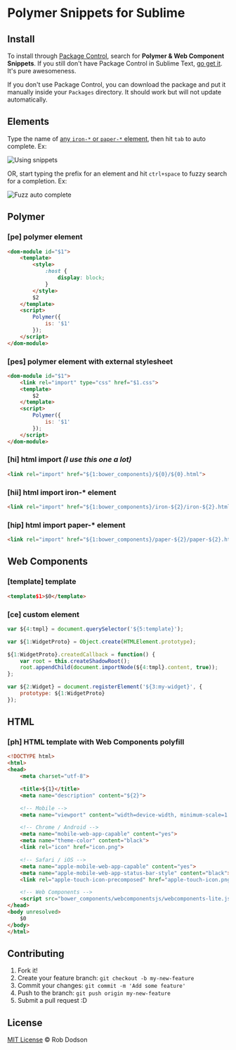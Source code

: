 # Polymer Snippets for Sublime

## Install

To install through [Package Control](http://wbond.net/sublime_packages/package_control),
search for **Polymer & Web Component Snippets**. If you still don't have Package Control in Sublime Text, [go get it](http://wbond.net/sublime_packages/package_control/installation).
It's pure awesomeness.

If you don't use Package Control, you can download the package and put it manually inside your `Packages` directory. It should work but will not update automatically.

## Elements

Type the name of [any `iron-*` or `paper-*` element](https://elements.polymer-project.org), then hit `tab` to auto complete. Ex:

![Using snippets](https://cloud.githubusercontent.com/assets/1066253/8323071/77f4173c-19f4-11e5-94d2-a22e3b3e526e.gif)

OR, start typing the prefix for an element and hit `ctrl+space` to fuzzy search for a completion. Ex:

![Fuzz auto complete](https://cloud.githubusercontent.com/assets/1066253/8323081/87cd9890-19f4-11e5-9005-bf627ab30ea5.gif)

## Polymer

### [pe] polymer element

```html
<dom-module id="$1">
	<template>
		<style>
			:host {
				display: block;
			}
		</style>
		$2
	</template>
	<script>
		Polymer({
			is: '$1'
		});
	</script>
</dom-module>
```

### [pes] polymer element with external stylesheet

```html
<dom-module id="$1">
	<link rel="import" type="css" href="$1.css">
	<template>
		$2
	</template>
	<script>
		Polymer({
			is: '$1'
		});
	</script>
</dom-module>
```

### [hi] html import *(I use this one a lot)*

```html
<link rel="import" href="${1:bower_components}/${0}/${0}.html">
```

### [hii] html import iron-* element

```html
<link rel="import" href="${1:bower_components}/iron-${2}/iron-${2}.html">
```

### [hip] html import paper-* element

```html
<link rel="import" href="${1:bower_components}/paper-${2}/paper-${2}.html">
```

## Web Components

### [template] template
```html
<template$1>$0</template>
```

### [ce] custom element

```javascript
var ${4:tmpl} = document.querySelector('${5:template}');

var ${1:WidgetProto} = Object.create(HTMLElement.prototype);

${1:WidgetProto}.createdCallback = function() {
	var root = this.createShadowRoot();
	root.appendChild(document.importNode(${4:tmpl}.content, true));
};

var ${2:Widget} = document.registerElement('${3:my-widget}', {
	prototype: ${1:WidgetProto}
});
```

## HTML

### [ph] HTML template with Web Components polyfill

```html
<!DOCTYPE html>
<html>
<head>
	<meta charset="utf-8">

	<title>${1}</title>
	<meta name="description" content="${2}">

	<!-- Mobile -->
	<meta name="viewport" content="width=device-width, minimum-scale=1.0, initial-scale=1.0, user-scalable=yes">

	<!-- Chrome / Android -->
	<meta name="mobile-web-app-capable" content="yes">
	<meta name="theme-color" content="black">
	<link rel="icon" href="icon.png">

	<!-- Safari / iOS -->
	<meta name="apple-mobile-web-app-capable" content="yes">
	<meta name="apple-mobile-web-app-status-bar-style" content="black">
	<link rel="apple-touch-icon-precomposed" href="apple-touch-icon.png">

	<!-- Web Components -->
	<script src="bower_components/webcomponentsjs/webcomponents-lite.js"></script>
</head>
<body unresolved>
	$0
</body>
</html>
```

## Contributing

1. Fork it!
2. Create your feature branch: `git checkout -b my-new-feature`
3. Commit your changes: `git commit -m 'Add some feature'`
4. Push to the branch: `git push origin my-new-feature`
5. Submit a pull request :D

## License

[MIT License](http://robdodson.mit-license.org/) © Rob Dodson
